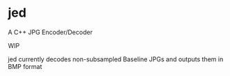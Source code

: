 # jed

A C++ JPG Encoder/Decoder

WIP

jed currently decodes non-subsampled Baseline JPGs and outputs them in BMP format

